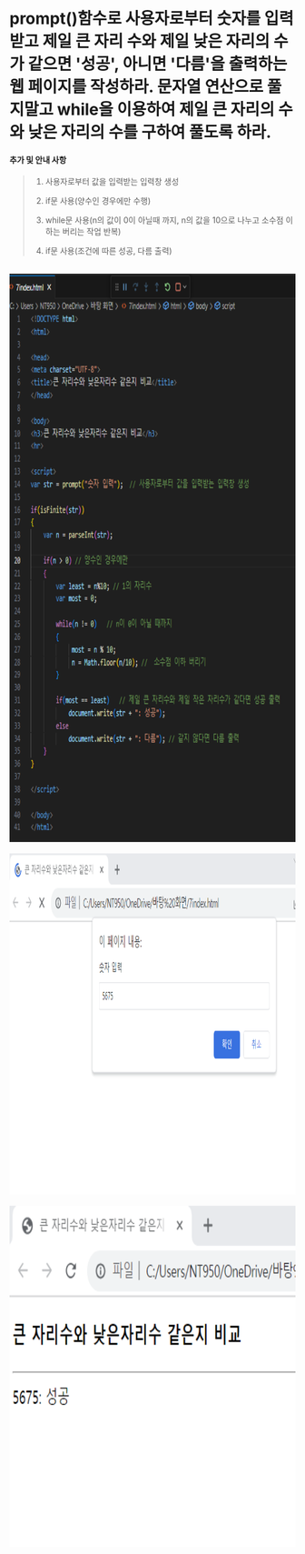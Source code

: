 # prompt()함수로 사용자로부터 숫자를 입력받고 제일 큰 자리 수와 제일 낮은 자리의 수가 같으면 '성공', 아니면 '다름'을 출력하는 웹 페이지를 작성하라. 문자열 연산으로 풀지말고 while을 이용하여 제일 큰 자리의 수와 낮은 자리의 수를 구하여 풀도록 하라.

 #### 추가 및 안내 사항

>    1. 사용자로부터 값을 입력받는 입력창 생성
>    >
>    2. if문 사용(양수인 경우에만 수행)
>    >
>    3. while문 사용(n의 값이 0이 아닐때 까지, n의 값을 10으로 나누고 소수점 이하는 버리는 작업 반복)
>    >
>    4. if문 사용(조건에 따른 성공, 다름 출력)


<br><img src="1.png" width="700" height="1000" title="px(픽셀) 크기 설정" alt="1번 이미지"></img><br/>
<br><img src="2.png" width="700" height="600" title="px(픽셀) 크기 설정" alt="1번 이미지"></img><br/>
<br><img src="3.png" width="700" height="600" title="px(픽셀) 크기 설정" alt="1번 이미지"></img><br/>



